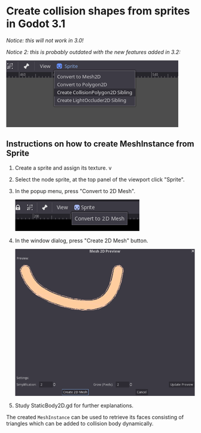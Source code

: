 # Create collision shapes from sprites in Godot 3.1

*Notice: this will not work in 3.0!*

*Notice 2: this is probably outdated with the new features added in 3.2:*

![Create CollisionPolygon2D](3.2_collision_polygon_2d.png)

## Instructions on how to create MeshInstance from Sprite

1. Create a sprite and assign its texture.
v
2. Select the node sprite, at the top panel of the viewport click "Sprite".

3. In the popup menu, press "Convert to 2D Mesh".

    ![Convert to 2D Mesh](convert_to_2d_mesh.png)

4. In the window dialog, press "Create 2D Mesh" button.

    ![Convert to 2D Mesh](create_2d_mesh.png)

5. Study StaticBody2D.gd for further explanations.

The created `MeshInstance` can be used to retrieve its faces consisting of
triangles which can be added to collision body dynamically.